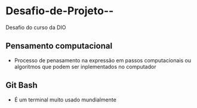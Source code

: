 # Desafio-de-Projeto--
Desafio do curso da DIO 

## Pensamento computacional 
- Processo de penasamento na expressão em passos computacionais ou algoritmos que podem ser inplementados no computador 

## Git Bash
- É um terminal muito usado mundialmente 
